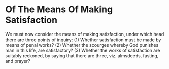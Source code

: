 # Of The Means Of Making Satisfaction

We must now consider the means of making satisfaction, under which head there are three points of inquiry:
(1) Whether satisfaction must be made by means of penal works?
(2) Whether the scourges whereby God punishes man in this life, are satisfactory?
(3) Whether the works of satisfaction are suitably reckoned, by saying that there are three, viz. almsdeeds, fasting, and prayer?